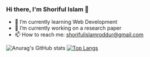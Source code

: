 ### Hi there, I'm Shoriful Islam 👋

- 🔭 I’m currently learning Web Development
- 🌱 I’m currently working on a research paper
- 📫 How to reach me: shorifulislamroddur@gmail.com

![Anurag's GitHub stats](https://github-readme-stats.vercel.app/api?username=Shoriful-Islam-11055&show_icons=true&theme=radical) 
[![Top Langs](https://github-readme-stats.vercel.app/api/top-langs/?username=Shoriful-Islam-11055&langs_count=8)](https://github.com/anuraghazra/github-readme-stats)








